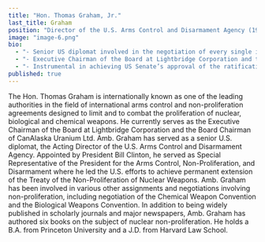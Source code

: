 ```yaml
---
title: "Hon. Thomas Graham, Jr."
last_title: Graham
position: "Director of the U.S. Arms Control and Disarmament Agency (1994-97)"
image: "image-6.png"
bio: 
  - "- Senior US diplomat involved in the negotiation of every single international arms control and non-proliferation agreement from 1970 to 1997<br />"
  - "- Executive Chairman of the Board at Lightbridge Corporation and the Board Chairman of CanAlaska Uranium Ltd. Amb.<br />"
  - "- Instrumental in achieving US Senate’s approval of the ratification of the Geneva Protocol banning the use of chemical and biological weapons in war<br />"
published: true
---
```


The Hon. Thomas Graham is internationally known as one of the leading authorities in the field of international arms control and non-proliferation agreements designed to limit and to combat the proliferation of nuclear, biological and chemical weapons. He currently serves as the Executive Chairman of the Board at Lightbridge Corporation and the Board Chairman of CanAlaska Uranium Ltd. Amb. Graham has served as a senior U.S. diplomat, the Acting Director of the U.S. Arms Control and Disarmament Agency. Appointed by President Bill Clinton, he served as Special Representative of the President for the Arms Control, Non-Proliferation, and Disarmament where he led the U.S. efforts to achieve permanent extension of the Treaty of the Non-Proliferation of Nuclear Weapons. Amb. Graham has been involved in various other assignments and negotiations involving non-proliferation, including negotiation of the Chemical Weapon Convention and the Biological Weapons Convention. In addition to being widely published in scholarly journals and major newspapers, Amb. Graham has authored six books on the subject of nuclear non-proliferation. He holds a B.A. from Princeton University and a J.D. from Harvard Law School.